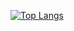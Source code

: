 [![Top Langs](https://github-readme-stats.vercel.app/api/top-langs/?username=venraij&layout=compact)](https://github.com/anuraghazra/github-readme-stats) 
